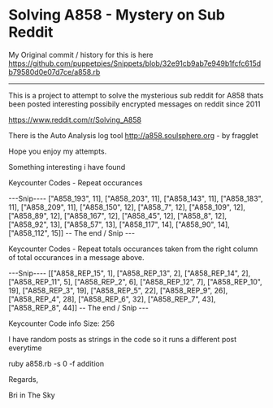 Solving A858 - Mystery on Sub Reddit
====================================

My Original commit / history for this is here https://github.com/puppetpies/Snippets/blob/32e91cb9ab7e949b1fcfc615db79580d0e07d7ce/a858.rb

----

This is a project to attempt to solve the mysterious sub reddit for A858 thats been posted interesting possibily encrypted messages on reddit since 2011

https://www.reddit.com/r/Solving_A858

There is the Auto Analysis log tool http://a858.soulsphere.org - by fragglet

Hope you enjoy my attempts.

Something interesting i have found

Keycounter Codes - Repeat occurances

---Snip----
 ["A858_193", 11],
 ["A858_203", 11],
 ["A858_143", 11],
 ["A858_183", 11],
 ["A858_209", 11],
 ["A858_150", 12],
 ["A858_7", 12],
 ["A858_109", 12],
 ["A858_89", 12],
 ["A858_167", 12],
 ["A858_45", 12],
 ["A858_8", 12],
 ["A858_92", 13],
 ["A858_57", 13],
 ["A858_117", 14],
 ["A858_90", 14],
 ["A858_112", 15]]
-- The end / Snip ---

Keycounter Codes - Repeat totals occurances taken from the right column of total occurances in a message above.

---Snip----
[["A858_REP_15", 1],
 ["A858_REP_13", 2],
 ["A858_REP_14", 2],
 ["A858_REP_11", 5],
 ["A858_REP_2", 6],
 ["A858_REP_12", 7],
 ["A858_REP_10", 19],
 ["A858_REP_3", 19],
 ["A858_REP_5", 22],
 ["A858_REP_9", 26],
 ["A858_REP_4", 28],
 ["A858_REP_6", 32],
 ["A858_REP_7", 43],
 ["A858_REP_8", 44]]
-- The end / Snip ---

Keycounter Code info Size:
256

I have random posts as strings in the code so it runs a different post everytime

ruby a858.rb -s 0 -f addition

Regards,

Bri in The Sky

